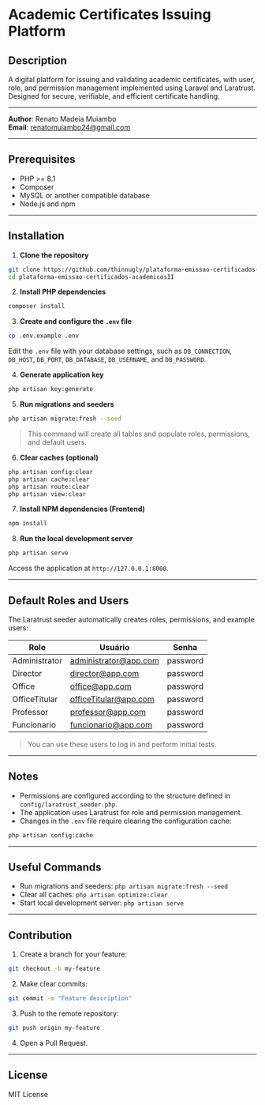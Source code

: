 # Academic Certificates Issuing Platform

## Description

A digital platform for issuing and validating academic certificates, with user, role, and permission management implemented using Laravel and Laratrust. Designed for secure, verifiable, and efficient certificate handling.

---

**Author**: Renato Madeia Muiambo  
**Email**: renatomuiambo24@gmail.com

---

## Prerequisites

* PHP >= 8.1
* Composer
* MySQL or another compatible database
* Node.js and npm

---

## Installation

1. **Clone the repository**

```bash
git clone https://github.com/thinnugly/plataforma-emissao-certificados-academicosII.git
cd plataforma-emissao-certificados-academicosII
```

2. **Install PHP dependencies**

```bash
composer install
```

3. **Create and configure the `.env` file**

```bash
cp .env.example .env
```

Edit the `.env` file with your database settings, such as `DB_CONNECTION`, `DB_HOST`, `DB_PORT`, `DB_DATABASE`, `DB_USERNAME`, and `DB_PASSWORD`.

4. **Generate application key**

```bash
php artisan key:generate
```

5. **Run migrations and seeders**

```bash
php artisan migrate:fresh --seed
```

> This command will create all tables and populate roles, permissions, and default users.

6. **Clear caches (optional)**

```bash
php artisan config:clear
php artisan cache:clear
php artisan route:clear
php artisan view:clear
```

7. **Install NPM dependencies (Frontend)**

```bash
npm install
```

8. **Run the local development server**

```bash
php artisan serve
```

Access the application at `http://127.0.0.1:8000`.

---

## Default Roles and Users

The Laratrust seeder automatically creates roles, permissions, and example users:

| Role          | Usuário                                               | Senha    |
| ------------- | ----------------------------------------------------- | -------- |
| Administrator | [administrator@app.com](mailto:administrator@app.com) | password |
| Director      | [director@app.com](mailto:director@app.com)           | password |
| Office        | [office@app.com](mailto:office@app.com)               | password |
| OfficeTitular | [officeTitular@app.com](mailto:officeTitular@app.com) | password |
| Professor     | [professor@app.com](mailto:professor@app.com)         | password |
| Funcionario   | [funcionario@app.com](mailto:funcionario@app.com)     | password |

> You can use these users to log in and perform initial tests.

---

## Notes

* Permissions are configured according to the structure defined in `config/laratrust_seeder.php`.
* The application uses Laratrust for role and permission management.
* Changes in the `.env` file require clearing the configuration cache:

```bash
php artisan config:cache
```

---

## Useful Commands

* Run migrations and seeders: `php artisan migrate:fresh --seed`
* Clear all caches: `php artisan optimize:clear`
* Start local development server: `php artisan serve`

---

## Contribution

1. Create a branch for your feature:

```bash
git checkout -b my-feature
```

2. Make clear commits:

```bash
git commit -m "Feature description"
```

3. Push to the remote repository:

```bash
git push origin my-feature
```

4. Open a Pull Request.

---

## License

MIT License


